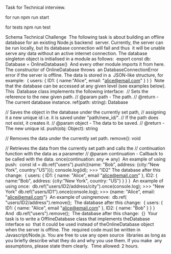 Task for Technical interview.

for run
npm run start

for tests
npm run test

Schema Technical Challenge 
The following task is about building an offline database for an existing Node.js backend  server. Currently, the server can be run locally, but its database connection will fail and thus  it will be unable serve any data without an active internet connection. The database  singleton object is initialised in a module as follows: 
export const​ db: Database = OnlineDatabase()  And every other module imports it from here. The constructor of ​OnlineDatabase​ throws  an ​DatabaseConnectionError​ error if the server is offline.​ ​The data is stored in a  JSON-like structure, for example: 
{   users: {     ID1: {       name: ​"Alice"​,       email: ​"alice@email.com"     }   } } 
Note that the database can be accessed at any given level (see examples below). This  Database​ class implements the following interface: 
// Sets the reference to the new given path. // @param path - The path. // @return - The current database instance. ref(path: string): Database 
 
// Saves the object in the database under the currently set path,  // assigning it a new unique id i.e. it is saved under "path/new_id/". // If the path does not exist, it creates it. // @param object - The data to be saved. // @return - The new unique id. push(obj: ​Object​): string 
 
// Removes the data under the currently set path. remove(): void 
 
// Retrieves the data from the currently set path and calls the  // continuation function with the data as a parameter // @param continuation - Callback to be called with the data. once(continuation: any => any) 
An example of using ​push​:  const id = db.ref(​"users"​).push({name: ​"Bob"​, address: {city:​"New York"​,   country: ​"US"​}}); console.log(id); >>>  ​"ID2" 
The database after this change: 
{   users: {     ID1: {       name: ​"Alice"​,       email ​"alice@email.com"     },     ID2: {       name: ​"Bob"​,        address: {city:​"New York"​, country: ​"US"​}     }   } }  An example of using ​once​:  db.ref(​"users/ID2/address/city"​).once(console.log); >>>   ​"New York" 
 db.ref(​"users/ID1"​).once(console.log); >>>   {name: ​"Alice"​, email: ​"alice@email.com"​}  An example of using ​remove​:  db.ref(​"users/ID2/address"​).remove(); 
The database after this change: 
{   users: {     ID1: {       name: ​"Alice"​,       email ​"alice@email.com"     },     ID2: {       name: ​"Bob"     } 
  } } 
And 
db.ref(​"users"​).remove(); 
The database after this change: 
{}  Your task​ is to write a ​OfflineDatabase​ class that implements the ​Database​ interface so  that it could be used instead of the ​OnlineDatabase​ object when the server is offline. The  required code must be written in Javascript/Node.js. You are free to use any open source  libraries as long as you briefly describe what they do and why you use them. If you make  any assumptions, please state them clearly. 
Time allowed: 2 hours. 